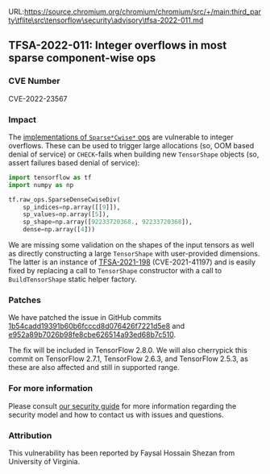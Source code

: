 URL:https://source.chromium.org/chromium/chromium/src/+/main:third_party\tflite\src\tensorflow\security\advisory\tfsa-2022-011.md
## TFSA-2022-011: Integer overflows in most sparse component-wise ops

### CVE Number
CVE-2022-23567

### Impact
The [implementations of `Sparse*Cwise*` ops](https://github.com/tensorflow/tensorflow/blob/5100e359aef5c8021f2e71c7b986420b85ce7b3d/tensorflow/core/kernels/sparse_dense_binary_op_shared.cc) are vulnerable to integer overflows. These can be used to trigger large allocations (so, OOM based denial of service) or `CHECK`-fails when building new `TensorShape` objects (so, assert failures based denial of service):

```python
import tensorflow as tf
import numpy as np

tf.raw_ops.SparseDenseCwiseDiv(
    sp_indices=np.array([[9]]),
    sp_values=np.array([5]),
    sp_shape=np.array([92233720368., 92233720368]),
    dense=np.array([4]))
```

We are missing some validation on the shapes of the input tensors as well as directly constructing a large `TensorShape` with user-provided dimensions. The latter is an instance of [TFSA-2021-198](https://github.com/tensorflow/tensorflow/blob/master/tensorflow/security/advisory/tfsa-2021-198.md) (CVE-2021-41197) and is easily fixed by replacing a call to `TensorShape` constructor with a call to `BuildTensorShape` static helper factory.

### Patches
We have patched the issue in GitHub commits [1b54cadd19391b60b6fcccd8d076426f7221d5e8](https://github.com/tensorflow/tensorflow/commit/1b54cadd19391b60b6fcccd8d076426f7221d5e8) and [e952a89b7026b98fe8cbe626514a93ed68b7c510](https://github.com/tensorflow/tensorflow/commit/e952a89b7026b98fe8cbe626514a93ed68b7c510).

The fix will be included in TensorFlow 2.8.0. We will also cherrypick this commit on TensorFlow 2.7.1, TensorFlow 2.6.3, and TensorFlow 2.5.3, as these are also affected and still in supported range.

### For more information
Please consult [our security guide](https://github.com/tensorflow/tensorflow/blob/master/SECURITY.md) for more information regarding the security model and how to contact us with issues and questions.

### Attribution
This vulnerability has been reported by Faysal Hossain Shezan from University of Virginia.
